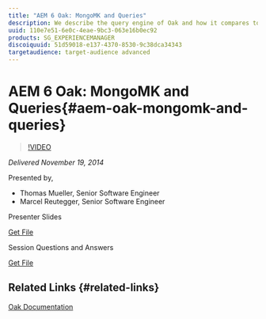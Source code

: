 ```yaml
---
title: "AEM 6 Oak: MongoMK and Queries"
description: We describe the query engine of Oak and how it compares to Jackrabbit 2.x. The session will give pointers on how to analyze query performance and manage custom indexes. In the second part we will talk about MongoMK with a focus on the consistency guarantees provided by the new cluster implementation in AEM.
uuid: 110e7e51-6e0c-4eae-9bc3-063e16b0ec92
products: SG_EXPERIENCEMANAGER
discoiquuid: 51d59018-e137-4370-8530-9c38dca34343
targetaudience: target-audience advanced
---
```


# AEM 6 Oak: MongoMK and Queries{#aem-oak-mongomk-and-queries}

>[!VIDEO](https://video.tv.adobe.com/v/19402/?quality=9)

*Delivered November 19, 2014*

Presented by,

* Thomas Mueller, Senior Software Engineer
* Marcel Reutegger, Senior Software Engineer

Presenter Slides

[Get File](assets/aem-6-oak-mongomk-and-queries.pdf)

Session Questions and Answers

[Get File](assets/q-a-11-19-14-gem-session-oak.pdf)

## Related Links {#related-links}

[Oak Documentation](http://jackrabbit.apache.org/oak/docs/)

<!--
[Get back to the Overview](https://helpx.adobe.com/experience-manager/kt/eseminars/gems/aem-index.html)
-->
